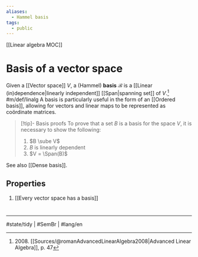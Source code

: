```yaml
---
aliases:
  - Hammel basis
tags:
  - public
---
```

[[Linear algebra MOC]]
# Basis of a vector space
Given a [[Vector space]] $V$,
a (Hammel) **basis** $\mathcal{B}$ is a [[Linear (in)dependence|linearly independent]] [[Span|spanning set]] of $V$.[^2008] #m/def/linalg
A basis is particularly useful in the form of an [[Ordered basis]], allowing for vectors and linear maps to be represented as coördinate matrices.

> [!tip]- Basis proofs
> To prove that a set $B$ is a basis for the space $V$, it is necessary to show the following:
> 1. $B \sube V$
> 2. $B$ is linearly dependent
> 3. $V = \Span(B)$

[^2008]: 2008\. [[Sources/@romanAdvancedLinearAlgebra2008|Advanced Linear Algebra]], p. 47

See also [[Dense basis]].

## Properties

1. [[Every vector space has a basis]]

#
---
#state/tidy  | #SemBr | #lang/en 
